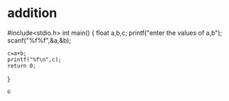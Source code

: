 # addition
#include<stdio.h>
int main()
{
	float a,b,c;
	printf("enter the values of a,b");
	scanf("%f%f",&a,&b);
	
	c=a+b;
	printf("%f\n",c);
	return 0;
}

    ©
